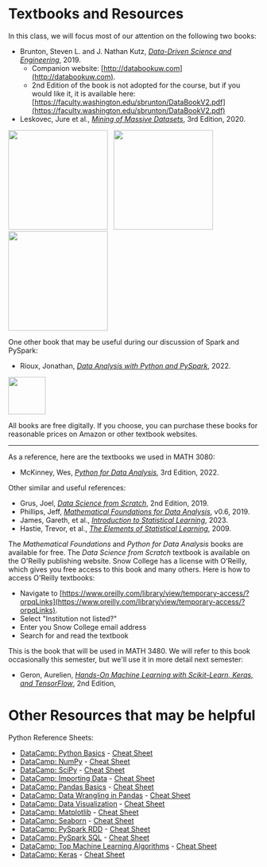 # Textbooks and Resources
In this class, we will focus most of our attention on the following two books:

* Brunton, Steven L. and J. Nathan Kutz, [*Data-Driven Science and Engineering*](http://databookuw.com/databook.pdf), 2019.
  * Companion website: [http://databookuw.com](http://databookuw.com).
  * 2nd Edition of the book is not adopted for the course, but if you would like it, it is available here: [https://faculty.washington.edu/sbrunton/DataBookV2.pdf](https://faculty.washington.edu/sbrunton/DataBookV2.pdf)
* Leskovec, Jure et al., [*Mining of Massive Datasets*](http://www.mmds.org/), 3rd Edition, 2020.

<a href="http://www.mmds.org/"><img src="https://m.media-amazon.com/images/I/61esnXkNFvL.jpg" width=200></a>&nbsp;&nbsp;&nbsp;<a href="http://databookuw.com/databook.pdf"><img src="http://www.databookuw.com/files/stacks-image-5bffc53-882x1200.png" width=200></a>&nbsp;&nbsp;&nbsp;<a href="https://faculty.washington.edu/sbrunton/DataBookV2.pdf"><img src="https://m.media-amazon.com/images/I/51l55yq9w4L._SY466_.jpg" width=200></a>

One other book that may be useful during our discussion of Spark and PySpark:

* Rioux, Jonathan, [*Data Analysis with Python and PySpark*](https://learning.oreilly.com/library/view/data-analysis-with/9781617297205/), 2022.

<a href="https://learning.oreilly.com/library/view/data-analysis-with/9781617297205/"><img src="https://learning.oreilly.com/covers/urn:orm:book:9781617297205/400w/" width=75></a>

All books are free digitally. If you choose, you can purchase these books for reasonable prices on Amazon or other textbook websites.

-----
As a reference, here are the textbooks we used in MATH 3080:
* McKinney, Wes, [*Python for Data Analysis*](https://wesmckinney.com/book/), 3rd Edition, 2022.

Other similar and useful references:
* Grus, Joel, [*Data Science from Scratch*](https://learning.oreilly.com/library/view/data-science-from/9781492041122/), 2nd Edition, 2019.
* Phillips, Jeff, [*Mathematical Foundations for Data Analysis*](https://mathfordata.github.io/), v0.6, 2019.
* James, Gareth, et al., [*Introduction to Statistical Learning*](https://www.statlearning.com/resources-python), 2023.
* Hastie, Trevor, et al., [*The Elements of Statistical Learning*](https://hastie.su.domains/ElemStatLearn/), 2009.

The *Mathematical Foundations* and *Python for Data Analysis* books are available for free. The *Data Science from Scratch* textbook is available on the O'Reilly publishing website. Snow College has a license with O'Reilly, which gives you free access to this book and many others. Here is how to access O'Reilly textbooks:
* Navigate to [https://www.oreilly.com/library/view/temporary-access/?orpqLinks](https://www.oreilly.com/library/view/temporary-access/?orpqLinks).
* Select "Institution not listed?"
* Enter you Snow College email address
* Search for and read the textbook

This is the book that will be used in MATH 3480. We will refer to this book occasionally this semester, but we'll use it in more detail next semester:

* Geron, Aurelien, [*Hands-On Machine Learning with Scikit-Learn, Keras, and TensorFlow*](https://learning.oreilly.com/library/view/hands-on-machine-learning/9781492032632/), 2nd Edition, 

# Other Resources that may be helpful

Python Reference Sheets:
* [DataCamp: Python Basics](https://www.datacamp.com/cheat-sheet/python-for-data-science-a-cheat-sheet-for-beginners) - [Cheat Sheet](http://datacamp-community-prod.s3.amazonaws.com/0eff0330-e87d-4c34-88d5-73e80cb955f2)
* [DataCamp: NumPy](https://www.datacamp.com/cheat-sheet/numpy-cheat-sheet-data-analysis-in-python) - [Cheat Sheet](http://datacamp-community-prod.s3.amazonaws.com/ba1fe95a-8b70-4d2f-95b0-bc954e9071b0)
* [DataCamp: SciPy](https://www.datacamp.com/cheat-sheet/scipy-cheat-sheet-linear-algebra-in-python) - [Cheat Sheet](http://datacamp-community-prod.s3.amazonaws.com/dfdb6d58-e044-4b38-bab3-5de0b825909b)
* [DataCamp: Importing Data](https://www.datacamp.com/cheat-sheet/importing-data-in-python-cheat-sheet) - [Cheat Sheet](http://datacamp-community-prod.s3.amazonaws.com/72e88aa1-b4f2-4658-9d86-15becf8263df)
* [DataCamp: Pandas Basics](https://www.datacamp.com/cheat-sheet/pandas-cheat-sheet-for-data-science-in-python) - [Cheat Sheet](http://datacamp-community-prod.s3.amazonaws.com/f04456d7-8e61-482f-9cc9-da6f7f25fc9b)
* [DataCamp: Data Wrangling in Pandas](https://www.datacamp.com/cheat-sheet/pandas-cheat-sheet-data-wrangling-in-python) - [Cheat Sheet](http://datacamp-community-prod.s3.amazonaws.com/d4efb29b-f9c6-4f1c-8c98-6f568d88b48f)
* [DataCamp: Data Visualization](https://www.datacamp.com/cheat-sheet/data-viz-cheat-sheet) - [Cheat Sheet](https://s3.amazonaws.com/assets.datacamp.com/email/other/Data+Visualizations+-+DataCamp.pdf)
* [DataCamp: Matplotlib](https://www.datacamp.com/cheat-sheet/matplotlib-cheat-sheet-plotting-in-python) - [Cheat Sheet](http://datacamp-community-prod.s3.amazonaws.com/e1a8f39d-71ad-4d13-9a6b-618fe1b8c9e9)
* [DataCamp: Seaborn](https://www.datacamp.com/cheat-sheet/python-seaborn-cheat-sheet) - [Cheat Sheet](http://datacamp-community-prod.s3.amazonaws.com/263130e2-2c92-4348-a356-9ed9b5034247)
* [DataCamp: PySpark RDD](https://www.datacamp.com/cheat-sheet/pyspark-cheat-sheet-spark-in-python) - [Cheat Sheet](http://datacamp-community-prod.s3.amazonaws.com/acfa4325-1d43-4542-8ce4-bea2d287db10)
* [DataCamp: PySpark SQL](https://www.datacamp.com/cheat-sheet/pyspark-cheat-sheet-spark-dataframes-in-python) - [Cheat Sheet](https://www.datacamp.com/cheat-sheet/pyspark-cheat-sheet-spark-dataframes-in-python)
* [DataCamp: Top Machine Learning Algorithms](https://www.datacamp.com/cheat-sheet/machine-learning-cheat-sheet) - [Cheat Sheet](https://s3.amazonaws.com/assets.datacamp.com/email/other/ML+Cheat+Sheet_2.pdf)
* [DataCamp: Keras](https://www.datacamp.com/cheat-sheet/keras-cheat-sheet-neural-networks-in-python) - [Cheat Sheet](https://res.cloudinary.com/dyd911kmh/image/upload/v1660903348/Keras_Cheat_Sheet_gssmi8.pdf)

